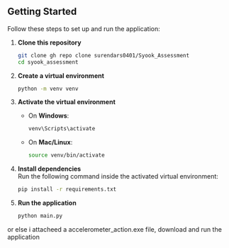 ## Getting Started

Follow these steps to set up and run the application:

1. **Clone this repository**  
   ```bash
   git clone gh repo clone surendars0401/Syook_Assessment
   cd syook_assessment
   ```

2. **Create a virtual environment**  
   ```bash
   python -m venv venv
   ```

3. **Activate the virtual environment**  
   - On **Windows**:  
     ```bash
     venv\Scripts\activate
     ```
   - On **Mac/Linux**:  
     ```bash
     source venv/bin/activate
     ```

4. **Install dependencies**  
   Run the following command inside the activated virtual environment:  
   ```bash
   pip install -r requirements.txt
   ```

5. **Run the application**  
   ```bash
   python main.py
   ```
or else i attacheed a accelerometer_action.exe file, download and run the application
